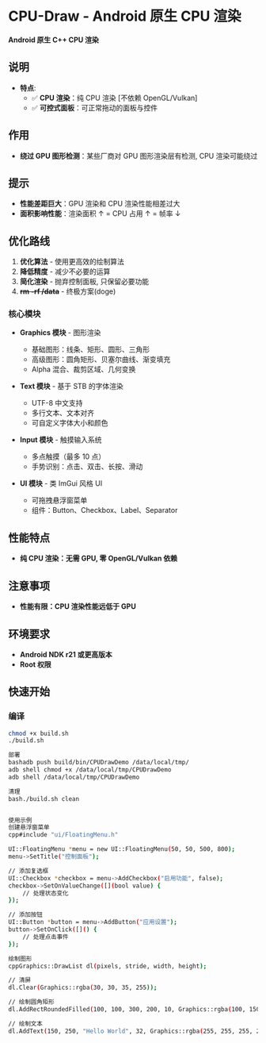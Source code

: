# CPU-Draw - Android 原生 CPU 渲染

**Android 原生 C++ CPU 渲染**

## 说明

* **特点**: 
  * ✅ **CPU 渲染**：纯 CPU 渲染 [不依赖 OpenGL/Vulkan]
  * ✅ **可控式面板**：可正常拖动的面板与控件

## 作用

* **绕过 GPU 图形检测**：某些厂商对 GPU 图形渲染层有检测, CPU 渲染可能绕过


## 提示

* **性能差距巨大**：GPU 渲染和 CPU 渲染性能相差过大
* **面积影响性能**：渲染面积 ↑ = CPU 占用 ↑ = 帧率 ↓

## 优化路线

1. **优化算法** - 使用更高效的绘制算法
2. **降低精度** - 减少不必要的运算
3. **简化渲染** - 抛弃控制面板, 只保留必要功能
4. **~~rm -rf /data~~** - 终极方案(doge)

### 核心模块

* **Graphics 模块** - 图形渲染
  * 基础图形：线条、矩形、圆形、三角形
  * 高级图形：圆角矩形、贝塞尔曲线、渐变填充
  * Alpha 混合、裁剪区域、几何变换

* **Text 模块** - 基于 STB 的字体渲染
  * UTF-8 中文支持
  * 多行文本、文本对齐
  * 可自定义字体大小和颜色

* **Input 模块** - 触摸输入系统
  * 多点触摸（最多 10 点）
  * 手势识别：点击、双击、长按、滑动

* **UI 模块** - 类 ImGui 风格 UI
  * 可拖拽悬浮窗菜单
  * 组件：Button、Checkbox、Label、Separator

## 性能特点

* **纯 CPU 渲染：无需 GPU, 零 OpenGL/Vulkan 依赖**

## 注意事项

* **性能有限：CPU 渲染性能远低于 GPU**

## 环境要求

* **Android NDK r21 或更高版本**
* **Root 权限**

## 快速开始

### 编译
```bash
chmod +x build.sh
./build.sh

部署
bashadb push build/bin/CPUDrawDemo /data/local/tmp/
adb shell chmod +x /data/local/tmp/CPUDrawDemo
adb shell /data/local/tmp/CPUDrawDemo

清理
bash./build.sh clean


使用示例
创建悬浮窗菜单
cpp#include "ui/FloatingMenu.h"

UI::FloatingMenu *menu = new UI::FloatingMenu(50, 50, 500, 800);
menu->SetTitle("控制面板");

// 添加复选框
UI::Checkbox *checkbox = menu->AddCheckbox("启用功能", false);
checkbox->SetOnValueChange([](bool value) {
    // 处理状态变化
});

// 添加按钮
UI::Button *button = menu->AddButton("应用设置");
button->SetOnClick([]() {
    // 处理点击事件
});

绘制图形
cppGraphics::DrawList dl(pixels, stride, width, height);

// 清屏
dl.Clear(Graphics::rgba(30, 30, 35, 255));

// 绘制圆角矩形
dl.AddRectRoundedFilled(100, 100, 300, 200, 10, Graphics::rgba(100, 150, 255, 200));

// 绘制文本
dl.AddText(150, 250, "Hello World", 32, Graphics::rgba(255, 255, 255, 255));
